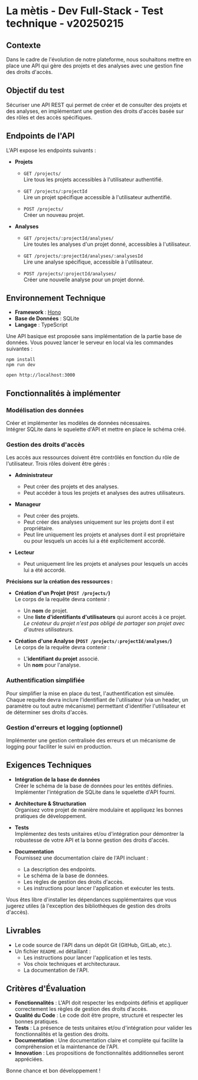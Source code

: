 # La mètis - Dev Full-Stack - Test technique - v20250215

## Contexte

Dans le cadre de l'évolution de notre plateforme, nous souhaitons mettre en place une API qui gère des projets et des analyses avec une gestion fine des droits d'accès.

## Objectif du test

Sécuriser une API REST qui permet de créer et de consulter des projets et des analyses, en implémentant une gestion des droits d'accès basée sur des rôles et des accès spécifiques.

## Endpoints de l'API

L'API expose les endpoints suivants :

- **Projets**

  - `GET /projects/`  
    Lire tous les projets accessibles à l'utilisateur authentifié.

  - `GET /projects/:projectId`  
    Lire un projet spécifique accessible à l'utilisateur authentifié.

  - `POST /projects/`  
    Créer un nouveau projet.

- **Analyses**

  - `GET /projects/:projectId/analyses/`  
    Lire toutes les analyses d'un projet donné, accessibles à l'utilisateur.

  - `GET /projects/:projectId/analyses/:analysesId`  
    Lire une analyse spécifique, accessible à l'utilisateur.

  - `POST /projects/:projectId/analyses/`  
    Créer une nouvelle analyse pour un projet donné.

## Environnement Technique

- **Framework** : [Hono](https://hono.dev/)
- **Base de Données** : SQLite
- **Langage** : TypeScript

Une API basique est proposée sans implémentation de la partie base de données.
Vous pouvez lancer le serveur en local via les commandes suivantes :

```
npm install
npm run dev

open http://localhost:3000
```

## Fonctionnalités à implémenter

### Modélisation des données

Créer et implémenter les modèles de données nécessaires.  
Intégrer SQLite dans le squelette d'API et mettre en place le schéma créé.

### Gestion des droits d'accès

Les accès aux ressources doivent être contrôlés en fonction du rôle de l'utilisateur. Trois rôles doivent être gérés :

- **Administrateur**

  - Peut créer des projets et des analyses.
  - Peut accéder à tous les projets et analyses des autres utilisateurs.

- **Manageur**

  - Peut créer des projets.
  - Peut créer des analyses uniquement sur les projets dont il est propriétaire.
  - Peut lire uniquement les projets et analyses dont il est propriétaire ou pour lesquels un accès lui a été explicitement accordé.

- **Lecteur**
  - Peut uniquement lire les projets et analyses pour lesquels un accès lui a été accordé.

**Précisions sur la création des ressources :**

- **Création d'un Projet (`POST /projects/`)**  
  Le corps de la requête devra contenir :

  - Un **nom** de projet.
  - Une **liste d'identifiants d'utilisateurs** qui auront accès à ce projet.  
    _Le créateur du projet n'est pas obligé de partager son projet avec d'autres utilisateurs._

- **Création d'une Analyse (`POST /projects/:projectId/analyses/`)**  
  Le corps de la requête devra contenir :
  - L'**identifiant du projet** associé.
  - Un **nom** pour l'analyse.

### Authentification simplifiée

Pour simplifier la mise en place du test, l'authentification est simulée. Chaque requête devra inclure l'identifiant de l'utilisateur (via un header, un paramètre ou tout autre mécanisme) permettant d'identifier l'utilisateur et de déterminer ses droits d'accès.

### Gestion d'erreurs et logging (optionnel)

Implémenter une gestion centralisée des erreurs et un mécanisme de logging pour faciliter le suivi en production.

## Exigences Techniques

- **Intégration de la base de données**  
  Créer le schéma de la base de données pour les entités définies.  
  Implémenter l'intégration de SQLite dans le squelette d'API fourni.

- **Architecture & Structuration**  
  Organisez votre projet de manière modulaire et appliquez les bonnes pratiques de développement.

- **Tests**  
  Implémentez des tests unitaires et/ou d'intégration pour démontrer la robustesse de votre API et la bonne gestion des droits d'accès.

- **Documentation**  
  Fournissez une documentation claire de l'API incluant :
  - La description des endpoints.
  - Le schéma de la base de données.
  - Les règles de gestion des droits d'accès.
  - Les instructions pour lancer l'application et exécuter les tests.

Vous êtes libre d'installer les dépendances supplémentaires que vous jugerez utiles (à l'exception des bibliothèques de gestion des droits d'accès).

## Livrables

- Le code source de l'API dans un dépôt Git (GitHub, GitLab, etc.).
- Un fichier `README.md` détaillant :
  - Les instructions pour lancer l'application et les tests.
  - Vos choix techniques et architecturaux.
  - La documentation de l'API.

## Critères d'Évaluation

- **Fonctionnalités** : L'API doit respecter les endpoints définis et appliquer correctement les règles de gestion des droits d'accès.
- **Qualité du Code** : Le code doit être propre, structuré et respecter les bonnes pratiques.
- **Tests** : La présence de tests unitaires et/ou d'intégration pour valider les fonctionnalités et la gestion des droits.
- **Documentation** : Une documentation claire et complète qui facilite la compréhension et la maintenance de l'API.
- **Innovation** : Les propositions de fonctionnalités additionnelles seront appréciées.

Bonne chance et bon développement !
